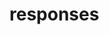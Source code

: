 # responses

<ApiObject
  path="mirascope.llm.responses.base_stream_response.AsyncChunkIterator"
  symbolName="AsyncChunkIterator"
  slug="async-chunk-iterator"
  canonicalPath="responses"
/>

<ApiObject
  path="mirascope.llm.responses.response.AsyncContextResponse"
  symbolName="AsyncContextResponse"
  slug="async-context-response"
  canonicalPath="responses"
/>

<ApiObject
  path="mirascope.llm.responses.stream_response.AsyncContextStreamResponse"
  symbolName="AsyncContextStreamResponse"
  slug="async-context-stream-response"
  canonicalPath="responses"
/>

<ApiObject
  path="mirascope.llm.responses.response.AsyncResponse"
  symbolName="AsyncResponse"
  slug="async-response"
  canonicalPath="responses"
/>

<ApiObject
  path="mirascope.llm.responses.streams.AsyncStream"
  symbolName="AsyncStream"
  slug="async-stream"
  canonicalPath="responses"
/>

<ApiObject
  path="mirascope.llm.responses.stream_response.AsyncStreamResponse"
  symbolName="AsyncStreamResponse"
  slug="async-stream-response"
  canonicalPath="responses"
/>

<ApiObject
  path="mirascope.llm.responses.streams.AsyncTextStream"
  symbolName="AsyncTextStream"
  slug="async-text-stream"
  canonicalPath="responses"
/>

<ApiObject
  path="mirascope.llm.responses.streams.AsyncThoughtStream"
  symbolName="AsyncThoughtStream"
  slug="async-thought-stream"
  canonicalPath="responses"
/>

<ApiObject
  path="mirascope.llm.responses.streams.AsyncToolCallStream"
  symbolName="AsyncToolCallStream"
  slug="async-tool-call-stream"
  canonicalPath="responses"
/>

<ApiObject
  path="mirascope.llm.responses.base_stream_response.ChunkIterator"
  symbolName="ChunkIterator"
  slug="chunk-iterator"
  canonicalPath="responses"
/>

<ApiObject
  path="mirascope.llm.responses.response.ContextResponse"
  symbolName="ContextResponse"
  slug="context-response"
  canonicalPath="responses"
/>

<ApiObject
  path="mirascope.llm.responses.stream_response.ContextStreamResponse"
  symbolName="ContextStreamResponse"
  slug="context-stream-response"
  canonicalPath="responses"
/>

<ApiObject
  path="mirascope.llm.responses.finish_reason.FinishReason"
  symbolName="FinishReason"
  slug="finish-reason"
  canonicalPath="responses"
/>

<ApiObject
  path="mirascope.llm.responses.finish_reason.FinishReasonChunk"
  symbolName="FinishReasonChunk"
  slug="finish-reason-chunk"
  canonicalPath="responses"
/>

<ApiObject
  path="mirascope.llm.responses.base_stream_response.RawMessageChunk"
  symbolName="RawMessageChunk"
  slug="raw-message-chunk"
  canonicalPath="responses"
/>

<ApiObject
  path="mirascope.llm.responses.base_stream_response.RawStreamEventChunk"
  symbolName="RawStreamEventChunk"
  slug="raw-stream-event-chunk"
  canonicalPath="responses"
/>

<ApiObject
  path="mirascope.llm.responses.response.Response"
  symbolName="Response"
  slug="response"
  canonicalPath="responses"
/>

<ApiObject
  path="mirascope.llm.responses.root_response.RootResponse"
  symbolName="RootResponse"
  slug="root-response"
  canonicalPath="responses"
/>

<ApiObject
  path="mirascope.llm.responses.streams.Stream"
  symbolName="Stream"
  slug="stream"
  canonicalPath="responses"
/>

<ApiObject
  path="mirascope.llm.responses.stream_response.StreamResponse"
  symbolName="StreamResponse"
  slug="stream-response"
  canonicalPath="responses"
/>

<ApiObject
  path="mirascope.llm.responses.base_stream_response.StreamResponseChunk"
  symbolName="StreamResponseChunk"
  slug="stream-response-chunk"
  canonicalPath="responses"
/>

<ApiObject
  path="mirascope.llm.responses.streams.TextStream"
  symbolName="TextStream"
  slug="text-stream"
  canonicalPath="responses"
/>

<ApiObject
  path="mirascope.llm.responses.streams.ThoughtStream"
  symbolName="ThoughtStream"
  slug="thought-stream"
  canonicalPath="responses"
/>

<ApiObject
  path="mirascope.llm.responses.streams.ToolCallStream"
  symbolName="ToolCallStream"
  slug="tool-call-stream"
  canonicalPath="responses"
/>